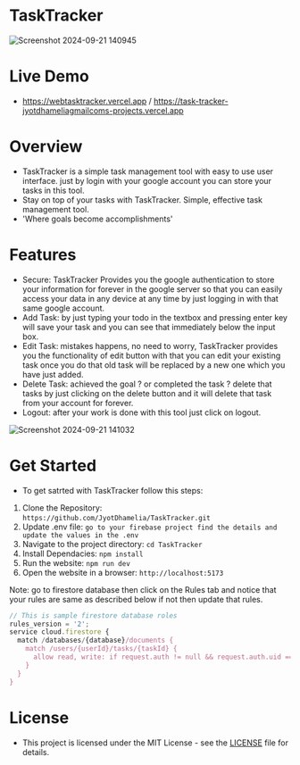 # TaskTracker
![Screenshot 2024-09-21 140945](https://github.com/user-attachments/assets/effc6451-736a-47a1-9557-0de627a80c90)

# Live Demo
- https://webtasktracker.vercel.app /  https://task-tracker-jyotdhameliagmailcoms-projects.vercel.app

# Overview
- TaskTracker is a simple task management tool with easy to use user interface. just by login with your google account you can store your tasks in this tool.
- Stay on top of your tasks with TaskTracker. Simple, effective task management tool.
- 'Where goals become accomplishments'

# Features
- Secure: TaskTracker Provides you the google authentication to store your information for forever in the google server so that you can easily access your data in any device at any time by just logging in with that same google account.
- Add Task: by just typing your todo in the textbox and pressing enter key will save your task and you can see that immediately below the input box.
- Edit Task: mistakes happens, no need to worry, TaskTracker provides you the functionality of edit button with that you can edit your existing task once you do that old task will be replaced by a new one which you have just added.
- Delete Task: achieved the goal ? or completed the task ? delete that tasks by just clicking on the delete button and it will delete that task from your account for forever.
- Logout: after your work is done with this tool just click on logout.

![Screenshot 2024-09-21 141032](https://github.com/user-attachments/assets/de017177-5fb8-4673-9bfd-cd5ca459d489)

# Get Started
- To get satrted with TaskTracker follow this steps:
 1. Clone the Repository: `https://github.com/JyotDhamelia/TaskTracker.git`
 2. Update .env file: `go to your firebase project find the details and update the values in the .env`
 3. Navigate to the project directory: `cd TaskTracker`
 4. Install Dependacies: `npm install`
 5. Run the website: `npm run dev`
 6. Open the website in a browser: `http://localhost:5173`

 Note: go to firestore database then click on the Rules tab and notice that your rules are same as described below if not then update that rules.

```js
// This is sample firestore database roles 
rules_version = '2';
service cloud.firestore {
  match /databases/{database}/documents {
    match /users/{userId}/tasks/{taskId} {
      allow read, write: if request.auth != null && request.auth.uid == userId;
    }
  }
}
```


# License
- This project is licensed under the MIT License - see the [LICENSE](LICENSE) file for details.